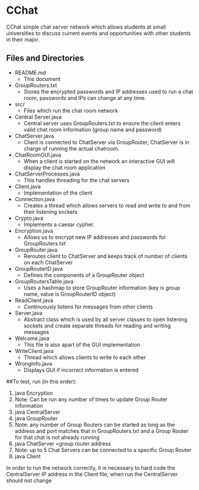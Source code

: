 # CChat
CChat simple chat server network which allows students at small universities to discuss current events and opportunities with other students in their major.

## Files and Directories
* README.md                  
  * This document
* GroupRouters.txt           
  * Stores the encrypted passwords and IP addresses used to run a chat room, passwords and IPs can change at any time.
* src/                      
  * Files which run the chat room network
* Central Server.java        
  * Central server uses GroupRouters.txt to ensure the client enters valid chat room information (group name and password)
* ChatServer.java            
  * Client is connected to ChatServer via GroupRouter, ChatServer is in charge of running the actual chatroom.
* ChatRoomGUI.java           
  * When a client is started on the network an interactive GUI will display the chat room application
* ChatServerProcesses.java   
  * This handles threading for the chat servers
* Client.java                
  * Implementation of the client
* Connection.java           
  * Creates a thread which allows servers to read and write to and from their listening sockets
* Crypto.java                
  * Implements a caesar cypher.
* Encryption.java            
  * Allows us to encrypt new IP addresses and passwords for GroupRouters.txt
* GroupRouter.java          
  * Reroutes client to ChatServer and keeps track of number of clients on each ChatServer
* GroupRouterID.java         
  * Defines the components of a GroupRouter object
* GroupRoutersTable.java   
  * Uses a hashmap to store GroupRouter information (key is group name, value is GroupRouterID object)
* ReadClient.java            
  * Continuously listens for messages from other clients
* Server.java               
  * Abstract class which is used by all server classes to open listening sockets and create separate threads for reading and writing messages
* Welcome.java             
  * This file is also apart of the GUI implementation
* WriteClient.java          
  * Thread which allows clients to write to each other
* WrongInfo.java             
  * Displays GUI if incorrect information is entered


##To test, run (in this order):
1. java Encryption <group name> <group router address> <group router port> <new password>
  1. Note: Can be run any number of times to update Group Router information
2. java CentralServer <central server address> <central server port>
3. java GroupRouter <group router address> <group router port>
  3. Note: any number of Group Routers can be started as long as the address and port matches that in GroupRouters.txt and a Group Router for that chat is not already running
4. java ChatServer <chat server address> <chat server port> <group router address <group router port>
  4. Note: up to 5 Chat Servers can be connected to a specific Group Router
5. java Client

In order to run the network correctly, it is necessary to hard code the CentralServer IP address in the Client file, when run the CentralServer should not change
